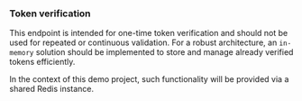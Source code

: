 

### Token verification
This endpoint is intended for one-time token verification and should not be used for repeated or continuous validation.
For a robust architecture, an `in-memory` solution should be implemented to store and manage already verified tokens efficiently.

In the context of this demo project, such functionality will be provided via a shared Redis instance.

